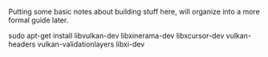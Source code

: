 Putting some basic notes about building stuff here, will organize into a more
formal guide later.

sudo apt-get install libvulkan-dev libxinerama-dev libxcursor-dev vulkan-headers vulkan-validationlayers libxi-dev

